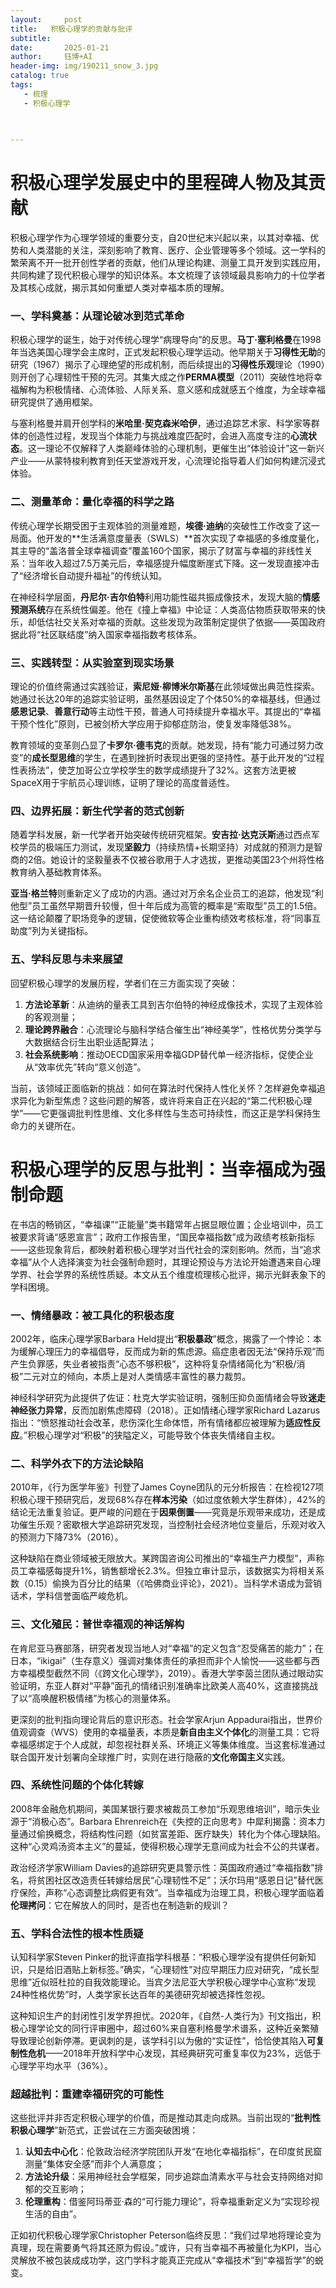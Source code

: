 ```yaml
---
layout:     post
title:   积极心理学的贡献与批评
subtitle:  
date:       2025-01-21
author:     钰博+AI
header-img: img/190211_snow_3.jpg
catalog: true
tags:
   - 梳理
   - 积极心理学
   
   

---
```




# **积极心理学发展史中的里程碑人物及其贡献**

积极心理学作为心理学领域的重要分支，自20世纪末兴起以来，以其对幸福、优势和人类潜能的关注，深刻影响了教育、医疗、企业管理等多个领域。这一学科的繁荣离不开一批开创性学者的贡献，他们从理论构建、测量工具开发到实践应用，共同构建了现代积极心理学的知识体系。本文梳理了该领域最具影响力的十位学者及其核心成就，揭示其如何重塑人类对幸福本质的理解。

 

### **一、学科奠基：从理论破冰到范式革命**
积极心理学的诞生，始于对传统心理学“病理导向”的反思。**马丁·塞利格曼**在1998年当选美国心理学会主席时，正式发起积极心理学运动。他早期关于**习得性无助**的研究（1967）揭示了心理绝望的形成机制，而后续提出的**习得性乐观**理论（1990）则开创了心理韧性干预的先河。其集大成之作**PERMA模型**（2011）突破性地将幸福解构为积极情绪、心流体验、人际关系、意义感和成就感五个维度，为全球幸福研究提供了通用框架。

与塞利格曼并肩开创学科的**米哈里·契克森米哈伊**，通过追踪艺术家、科学家等群体的创造性过程，发现当个体能力与挑战难度匹配时，会进入高度专注的**心流状态**。这一理论不仅解释了人类巅峰体验的心理机制，更催生出“体验设计”这一新兴产业——从蒙特梭利教育到任天堂游戏开发，心流理论指导着人们如何构建沉浸式体验。

 

### **二、测量革命：量化幸福的科学之路**
传统心理学长期受困于主观体验的测量难题，**埃德·迪纳**的突破性工作改变了这一局面。他开发的**生活满意度量表（SWLS）**首次实现了幸福感的多维度量化，其主导的“盖洛普全球幸福调查”覆盖160个国家，揭示了财富与幸福的非线性关系：当年收入超过7.5万美元后，幸福感提升幅度断崖式下降。这一发现直接冲击了“经济增长自动提升福祉”的传统认知。

在神经科学层面，**丹尼尔·吉尔伯特**利用功能性磁共振成像技术，发现大脑的**情感预测系统**存在系统性偏差。他在《撞上幸福》中论证：人类高估物质获取带来的快乐，却低估社交关系对幸福的贡献。这些发现为政策制定提供了依据——英国政府据此将“社区联结度”纳入国家幸福指数考核体系。

 

### **三、实践转型：从实验室到现实场景**
理论的价值终需通过实践验证，**索尼娅·柳博米尔斯基**在此领域做出典范性探索。她通过长达20年的追踪实验证明，虽然基因设定了个体50%的幸福基线，但通过**感恩记录**、**善意行动**等主动性干预，普通人可持续提升幸福水平。其提出的“幸福干预个性化”原则，已被剑桥大学应用于抑郁症防治，使复发率降低38%。

教育领域的变革则凸显了**卡罗尔·德韦克**的贡献。她发现，持有“能力可通过努力改变”的**成长型思维**的学生，在遇到挫折时表现出更强的坚持性。基于此开发的“过程性表扬法”，使芝加哥公立学校学生的数学成绩提升了32%。这套方法更被SpaceX用于宇航员心理训练，证明了理论的高度普适性。

 

### **四、边界拓展：新生代学者的范式创新**
随着学科发展，新一代学者开始突破传统研究框架。**安吉拉·达克沃斯**通过西点军校学员的极端压力测试，发现**坚毅力**（持续热情+长期坚持）对成就的预测力是智商的2倍。她设计的坚毅量表不仅被谷歌用于人才选拔，更推动美国23个州将性格教育纳入基础教育体系。

**亚当·格兰特**则重新定义了成功的内涵。通过对万余名企业员工的追踪，他发现“利他型”员工虽然早期晋升较慢，但十年后成为高管的概率是“索取型”员工的1.5倍。这一结论颠覆了职场竞争的逻辑，促使微软等企业重构绩效考核标准，将“同事互助度”列为关键指标。

 

### **五、学科反思与未来展望**
回望积极心理学的发展历程，学者们在三方面实现了突破：  
1. **方法论革新**：从迪纳的量表工具到吉尔伯特的神经成像技术，实现了主观体验的客观测量；  
2. **理论跨界融合**：心流理论与脑科学结合催生出“神经美学”，性格优势分类学与大数据结合衍生出职业适配算法；  
3. **社会系统影响**：推动OECD国家采用幸福GDP替代单一经济指标，促使企业从“效率优先”转向“意义创造”。

当前，该领域正面临新的挑战：如何在算法时代保持人性化关怀？怎样避免幸福追求异化为新型焦虑？这些问题的解答，或许将来自正在兴起的“第二代积极心理学”——它更强调批判性思维、文化多样性与生态可持续性，而这正是学科保持生命力的关键所在。


# **积极心理学的反思与批判：当幸福成为强制命题**

在书店的畅销区，“幸福课”“正能量”类书籍常年占据显眼位置；企业培训中，员工被要求背诵“感恩宣言”；政府工作报告里，“国民幸福指数”成为政绩考核新指标——这些现象背后，都映射着积极心理学对当代社会的深刻影响。然而，当“追求幸福”从个人选择演变为社会强制命题时，其理论预设与方法论开始遭遇来自心理学界、社会学界的系统性质疑。本文从五个维度梳理核心批评，揭示光鲜表象下的学科困境。

 

### **一、情绪暴政：被工具化的积极态度**
2002年，临床心理学家Barbara Held提出“**积极暴政**”概念，揭露了一个悖论：本为缓解心理压力的幸福倡导，反而成为新的焦虑源。癌症患者因无法“保持乐观”而产生负罪感，失业者被指责“心态不够积极”，这种将复杂情绪简化为“积极/消极”二元对立的倾向，本质上是对人类情感丰富性的暴力裁剪。

神经科学研究为此提供了佐证：杜克大学实验证明，强制压抑负面情绪会导致**迷走神经张力异常**，反而加剧焦虑障碍（2018）。正如情绪心理学家Richard Lazarus指出：“愤怒推动社会改革，悲伤深化生命体悟，所有情绪都应被理解为**适应性反应**。”积极心理学对“积极”的狭隘定义，可能导致个体丧失情绪自主权。

 

### **二、科学外衣下的方法论缺陷**
2010年，《行为医学年鉴》刊登了James Coyne团队的元分析报告：在检视127项积极心理干预研究后，发现68%存在**样本污染**（如过度依赖大学生群体），42%的结论无法重复验证。更严峻的问题在于**因果倒置**——究竟是乐观带来成功，还是成功催生乐观？密歇根大学追踪研究发现，当控制社会经济地位变量后，乐观对收入的预测力下降73%（2016）。

这种缺陷在商业领域被无限放大。某跨国咨询公司推出的“幸福生产力模型”，声称员工幸福感每提升1%，销售额增长2.3%。但独立审计显示，该数据实为将相关系数（0.15）偷换为百分比的结果（《哈佛商业评论》，2021）。当科学术语成为营销话术，学科信誉面临严峻危机。

 
### **三、文化殖民：普世幸福观的神话解构**
在肯尼亚马赛部落，研究者发现当地人对“幸福”的定义包含“忍受痛苦的能力”；在日本，“ikigai”（生存意义）强调对集体责任的承担而非个人愉悦——这些都与西方幸福模型截然不同（《跨文化心理学》，2019）。香港大学李茵兰团队通过眼动实验证明，东亚人群对“平静”面孔的情绪识别准确率比欧美人高40%，这直接挑战了以“高唤醒积极情绪”为核心的测量体系。

更深刻的批判指向理论背后的意识形态。社会学家Arjun Appadurai指出，世界价值观调查（WVS）使用的幸福量表，本质是**新自由主义个体化**的测量工具：它将幸福感绑定于个人成就，却忽视社群关系、环境正义等集体维度。当这套标准通过联合国开发计划署向全球推广时，实则在进行隐蔽的**文化帝国主义**实践。

 

### **四、系统性问题的个体化转嫁**
2008年金融危机期间，美国某银行要求被裁员工参加“乐观思维培训”，暗示失业源于“消极心态”。Barbara Ehrenreich在《失控的正向思考》中犀利揭露：资本力量通过偷换概念，将结构性问题（如贫富差距、医疗缺失）转化为个体心理缺陷。这种“心灵鸡汤资本主义”的蔓延，使得积极心理学无意间成为社会不公的共谋者。

政治经济学家William Davies的追踪研究更具警示性：英国政府通过“幸福指数”排名，将贫困社区改造责任转嫁给居民“心理韧性不足”；沃尔玛用“感恩日记”替代医疗保险，声称“心态调整比病假更有效”。当幸福成为治理工具，积极心理学面临着**伦理拷问**：它在解放人的同时，是否也在制造新的规训？

 

### **五、学科合法性的根本性质疑**
认知科学家Steven Pinker的批评直指学科根基：“积极心理学没有提供任何新知识，只是给旧酒贴上新标签。”确实，“心理韧性”对应早期压力应对研究，“成长型思维”近似班杜拉的自我效能理论。当宾夕法尼亚大学积极心理学中心宣称“发现24种性格优势”时，人类学家长达百年的美德研究却被选择性忽视。

这种知识生产的封闭性引发学界担忧。2020年，《自然-人类行为》刊文指出，积极心理学论文的同行评审圈中，超过60%来自塞利格曼学术谱系，这种近亲繁殖导致理论创新停滞。更讽刺的是，该学科引以为傲的“实证性”，恰恰使其陷入**可复制性危机**——2018年开放科学中心发现，其经典研究可重复率仅为23%，远低于心理学平均水平（36%）。

 

### **超越批判：重建幸福研究的可能性**
这些批评并非否定积极心理学的价值，而是推动其走向成熟。当前出现的“**批判性积极心理学**”新范式，正尝试在三方面突破困境：

1. **认知去中心化**：伦敦政治经济学院团队开发“在地化幸福指标”，在印度贫民窟测量“集体安全感”而非个人满意度；  
2. **方法论升级**：采用神经社会学框架，同步追踪血清素水平与社会支持网络对抑郁的交互影响；  
3. **伦理重构**：借鉴阿玛蒂亚·森的“可行能力理论”，将幸福重新定义为“实现珍视生活的自由”。

正如初代积极心理学家Christopher Peterson临终反思：“我们过早地将理论变为真理，现在需要勇气将其还原为假设。”或许，只有当幸福不再被量化为KPI，当心灵解放不被包装成成功学，这门学科才能真正完成从“幸福技术”到“幸福哲学”的蜕变。